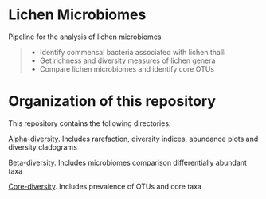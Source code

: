 
# Lichen Microbiomes

Pipeline for the analysis of lichen microbiomes
> * Identify commensal bacteria associated with lichen thalli
> * Get richness and diversity measures of lichen genera
> * Compare lichen microbiomes and identify core OTUs
 
 
 # Organization of this repository

 This repository contains the following directories:

 [Alpha-diversity](https://github.com/alehsierra/Lichen_Microbiome/tree/master/Alpha-diversity). Includes rarefaction, diversity indices, abundance plots and diversity cladograms
 
  [Beta-diversity](http://a.com). Includes microbiomes comparison differentially abundant taxa

  [Core-diversity](http://a.com). Includes prevalence of OTUs and core taxa
